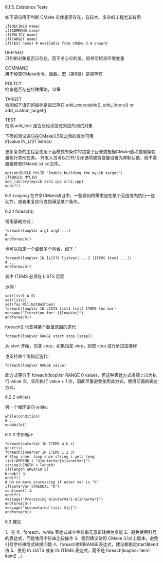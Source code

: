 

6.1.5. Existence Tests

如下语句用于判断 CMake 实体是否存在，在较大、复杂的工程尤其有用


```
if(DEFINED name)
if(COMMAND name)
if(POLICY name)
if(TARGET name)
if(TEST name) # Available from CMake 3.4 onward
```

DEFINED  
    只判断对象是否已存在，而不关心它的值，同样可检测环境变量
    
COMMAND  
    用于检查CMake命令、函数、宏（第8章）是否存在
    
POLTCY  
    检查是否存在特殊策略，12章
    
TARGET  
    检测如下语句的目标是否已存在 add_executable(), add_library() or add_custom_target().
    
TEST  
    检测 add_test 是否已经添加过对应的测试对象
    

下面的测试语句在CMake3.5及之后的版本可用  
if(value IN_LIST listVar)



更多复杂的工程会使用下面模式有条件的包含子目录或根据CMake选项或缓存变量执行其他任务。
开发人员可以打开/关闭选项或将变量设置为非默认值，而不需直接修改CMakeList.txt文件。


```
option(BUILD_MYLIB "Enable building the myLib target")
if(BUILD_MYLIB)
add_library(myLib src1.cpp src2.cpp)
endif()
```

6.2 Looping 
在许多CMake项目中，一些常用的需求是在某个范围值内执行一些动作，或者重复执行直到满足某个条件。


6.2.1 foreach()

常用基础方式：

```
foreach(loopVar arg1 arg2 ...)
# ...
endforeach()
```

也可以指定一个或者多个列表，如下：


```
foreach(loopVar IN [LISTS listVar1 ...] [ITEMS item1 ...])
# ...
endforeach()
```

其中 ITEMS 必须在 LISTS 后面

示例：


```
set(list1 A B)
set(list2)
set(foo WillNotBeShown)
foreach(loopVar IN LISTS list1 list2 ITEMS foo bar)
message("Iteration for: ${loopVar}")
endforeach()
```


foreach() 也支持某个数值范围的迭代：


```
foreach(loopVar RANGE start stop [step])
```

从 start 开始，包含 stop，如果指定 step，则按 step 进行步进加操作

也支持单个值指定迭代：


```
foreach(loopVar RANGE value)
```

此方式等价于 foreach(loopVar RANGE 0 value)，但这种表达方式直观上以为执行 value 次，实际执行 value + 1 次，因此尽量避免使用此方式，使用前面的表达方式。



6.2.2 while()

另一个循环语句 while:


```
while(condition)
# ...
endwhile()
```


6.2.3 中断循环


```
foreach(outerVar IN ITEMS a b c)
unset(s)
foreach(innerVar IN ITEMS 1 2 3)
# Stop inner loop once string s gets long
list(APPEND s "${outerVar}${innerVar}")
string(LENGTH s length)
if(length GREATER 5)
break() ①
endif()
# Do no more processing if outer var is "b"
if(outerVar STREQUAL "b")
continue() ②
endif()
message("Processing ${outerVar}-${innerVar}")
endforeach()
message("Accumulated list: ${s}")
endforeach()
```


6.3 建议

1、在 if、foreach、while 表达式减少字符串无意识转换为变量
2、避免使用引号的表达式，而是使用字符串比较操作
3、强烈建议使用 CMake 3.1以上版本，避免引号字符串隐式转换问题
4、foreach使用RANGE表达式，建议都指定start和end值
5、使用 IN LISTS 或者  IN ITEMS 表达式，而不是 foreach(loopVar item1 item2 ...)

